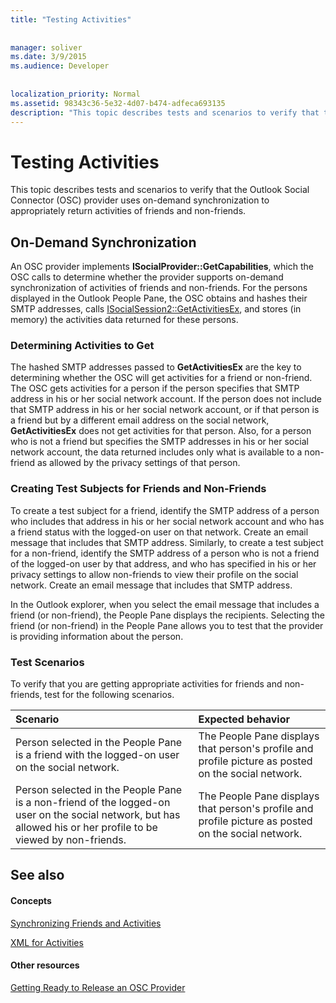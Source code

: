 ```yaml
---
title: "Testing Activities"
 
 
manager: soliver
ms.date: 3/9/2015
ms.audience: Developer
 
 
localization_priority: Normal
ms.assetid: 98343c36-5e32-4d07-b474-adfeca693135
description: "This topic describes tests and scenarios to verify that the Outlook Social Connector (OSC) provider uses on-demand synchronization to appropriately return activities of friends and non-friends."
---
```


# Testing Activities

This topic describes tests and scenarios to verify that the Outlook Social Connector (OSC) provider uses on-demand synchronization to appropriately return activities of friends and non-friends.
  
## On-Demand Synchronization
<a name="olosc_TestingActivities_OnDemandSync"> </a>

An OSC provider implements **ISocialProvider::GetCapabilities**, which the OSC calls to determine whether the provider supports on-demand synchronization of activities of friends and non-friends. For the persons displayed in the Outlook People Pane, the OSC obtains and hashes their SMTP addresses, calls [ISocialSession2::GetActivitiesEx](isocialsession2-getactivitiesex.md), and stores (in memory) the activities data returned for these persons. 
  
### Determining Activities to Get

The hashed SMTP addresses passed to **GetActivitiesEx** are the key to determining whether the OSC will get activities for a friend or non-friend. The OSC gets activities for a person if the person specifies that SMTP address in his or her social network account. If the person does not include that SMTP address in his or her social network account, or if that person is a friend but by a different email address on the social network, **GetActivitiesEx** does not get activities for that person. Also, for a person who is not a friend but specifies the SMTP addresses in his or her social network account, the data returned includes only what is available to a non-friend as allowed by the privacy settings of that person. 
  
### Creating Test Subjects for Friends and Non-Friends

To create a test subject for a friend, identify the SMTP address of a person who includes that address in his or her social network account and who has a friend status with the logged-on user on that network. Create an email message that includes that SMTP address. Similarly, to create a test subject for a non-friend, identify the SMTP address of a person who is not a friend of the logged-on user by that address, and who has specified in his or her privacy settings to allow non-friends to view their profile on the social network. Create an email message that includes that SMTP address. 
  
In the Outlook explorer, when you select the email message that includes a friend (or non-friend), the People Pane displays the recipients. Selecting the friend (or non-friend) in the People Pane allows you to test that the provider is providing information about the person.
  
### Test Scenarios

To verify that you are getting appropriate activities for friends and non-friends, test for the following scenarios.
  
|**Scenario**|**Expected behavior**|
|:-----|:-----|
|Person selected in the People Pane is a friend with the logged-on user on the social network.  <br/> |The People Pane displays that person's profile and profile picture as posted on the social network.  <br/> |
|Person selected in the People Pane is a non-friend of the logged-on user on the social network, but has allowed his or her profile to be viewed by non-friends.  <br/> |The People Pane displays that person's profile and profile picture as posted on the social network.  <br/> |
   
## See also
<a name="olosc_TestingActivities_OnDemandSync"> </a>

#### Concepts

[Synchronizing Friends and Activities](synchronizing-friends-and-activities.md)
  
[XML for Activities](xml-for-activities.md)
#### Other resources

[Getting Ready to Release an OSC Provider](getting-ready-to-release-an-osc-provider.md)

